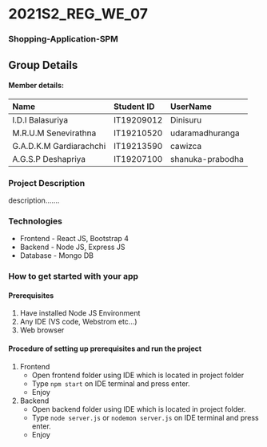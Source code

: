 # 2021S2_REG_WE_07 #

###  Shopping-Application-SPM ###

## Group Details ##

#### Member details: ####

Name | Student ID | UserName
| :--- | :--- | :---
I.D.I Balasuriya | IT19209012 | Dinisuru
M.R.U.M Senevirathna | IT19210520 | udaramadhuranga
G.A.D.K.M Gardiarachchi | IT19213590 | cawizca
A.G.S.P Deshapriya | IT19207100 | shanuka-prabodha

### Project Description ###
description.......

### Technologies ###
* Frontend - React JS, Bootstrap 4
* Backend - Node JS, Express JS
* Database - Mongo DB

### How to get started with your app ###

#### Prerequisites ####
1. Have installed Node JS Environment
2. Any IDE (VS code, Webstrom etc...)
3. Web browser

#### Procedure of setting up prerequisites and run the project ####
1. Frontend
   * Open frontend folder using IDE which is located in project folder
   * Type `npm start` on IDE terminal and press enter.
   * Enjoy
2. Backend
   * Open backend folder using IDE which is located in project folder.
   * Type `node server.js` or `nodemon server.js` on IDE terminal and press enter.
   * Enjoy
